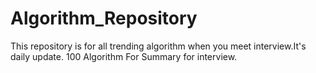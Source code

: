 # Algorithm_Repository
This repository is for all trending algorithm when you meet interview.It's daily update.
100 Algorithm For Summary for interview.
